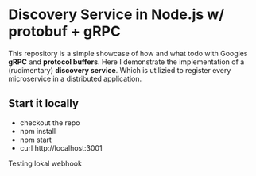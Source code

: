 # Discovery Service in Node.js w/ protobuf + gRPC
This repository is a simple showcase of how and what todo with Googles **gRPC** and **protocol buffers**.
Here I demonstrate the implementation of a (rudimentary) **discovery service**. Which is utilizied to register every microservice in a distributed application.

## Start it locally
- checkout the repo
- npm install
- npm start
- curl http://localhost:3001

Testing lokal webhook
